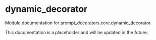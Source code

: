 # dynamic_decorator

Module documentation for prompt_decorators.core.dynamic_decorator.

This documentation is a placeholder and will be updated in the future.
